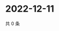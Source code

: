 # 2022-12-11

共 0 条

<!-- BEGIN WEIBO -->
<!-- 最后更新时间 Sun Dec 11 2022 19:10:54 GMT+0800 (China Standard Time) -->

<!-- END WEIBO -->
